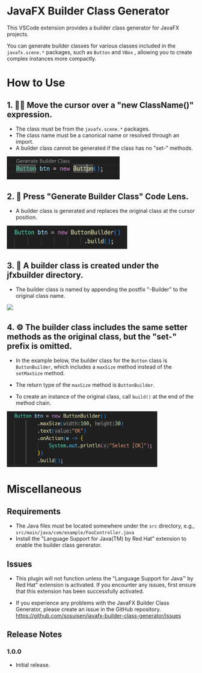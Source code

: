 # JavaFX Builder Class Generator

This VSCode extension provides a builder class generator for JavaFX projects.

You can generate builder classes for various classes included in the `javafx.scene.*` packages, such as `Button` and `VBox` ,
allowing you to create complex instances more compactly.

# How to Use

## 1. 🏃‍➡️ Move the cursor over a "new ClassName()" expression.
- The class must be from the `javafx.scene.*` packages.
- The class name must be a canonical name or resolved through an import.
- A builder class cannot be generated if the class has no "set-" methods.

<img src="images/builder_01.png" width="300">

## 2. 🔧 Press "Generate Builder Class" Code Lens.

- A builder class is generated and replaces the original class at the cursor position.

<img src="images/builder_02.png" width="320">

## 3. 🎁 A builder class is created under the jfxbuilder directory.

- The builder class is named by appending the postfix "-Builder" to the original class name.

<img src="images/builder_03.png" width="300">

## 4. ⚙️ The builder class includes the same setter methods as the original class, but the "set-" prefix is omitted.

- In the example below, the builder class for the `Button` class is `ButtonBuilder`, which includes a `maxSize` method instead of the `setMaxSize` method.

- The return type of the `maxSize` method is `ButtonBuilder`.

- To create an instance of the original class, call `build()` at the end of the method chain.

<img src="images/builder_04.png" width="400">   


# Miscellaneous

## Requirements

- The Java files must be located somewhere under the `src` directory, e.g., `src/main/java/com/example/FooController.java`
- Install the "Language Support for Java(TM) by Red Hat" extension to enable the builder class generator.

## Issues

- This plugin will not function unless the "Language Support for Java™ by Red Hat" extension is activated. If you encounter any issues, first ensure that this extension has been successfully activated.

- If you experience any problems with the JavaFX Builder Class Generator, please create an issue in the GitHub repository.
https://github.com/sosuisen/javafx-builder-class-generator/issues

## Release Notes

### 1.0.0

- Initial release.
